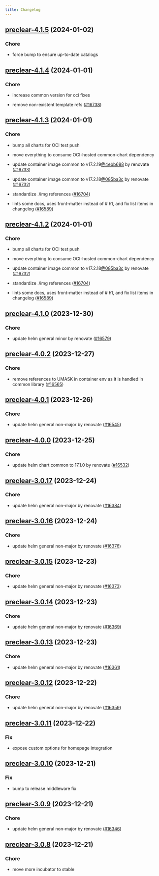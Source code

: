 ```yaml
---
title: Changelog
---
```




## [preclear-4.1.5](https://github.com/truecharts/charts/compare/preclear-4.1.4...preclear-4.1.5) (2024-01-02)

### Chore



- force bump to ensure up-to-date catalogs


## [preclear-4.1.4](https://github.com/truecharts/charts/compare/preclear-4.1.3...preclear-4.1.4) (2024-01-01)

### Chore



- increase common version for oci fixes

- remove non-existent template refs ([#16738](https://github.com/truecharts/charts/issues/16738))


## [preclear-4.1.3](https://github.com/truecharts/charts/compare/preclear-4.1.0...preclear-4.1.3) (2024-01-01)

### Chore



- bump all charts for OCI test push

- move everything to consume OCI-hosted common-chart dependency

- update container image common to v17.2.19[@4ebb688](https://github.com/4ebb688) by renovate ([#16733](https://github.com/truecharts/charts/issues/16733))

- update container image common to v17.2.18[@085ba3c](https://github.com/085ba3c) by renovate ([#16732](https://github.com/truecharts/charts/issues/16732))

- standardize ./img references ([#16704](https://github.com/truecharts/charts/issues/16704))

- lints some docs, uses front-matter instead of # h1, and fix list items in changelog ([#16589](https://github.com/truecharts/charts/issues/16589))


## [preclear-4.1.2](https://github.com/truecharts/charts/compare/preclear-4.1.0...preclear-4.1.2) (2024-01-01)

### Chore



- bump all charts for OCI test push

- move everything to consume OCI-hosted common-chart dependency

- update container image common to v17.2.18[@085ba3c](https://github.com/085ba3c) by renovate ([#16732](https://github.com/truecharts/charts/issues/16732))

- standardize ./img references ([#16704](https://github.com/truecharts/charts/issues/16704))

- lints some docs, uses front-matter instead of # h1, and fix list items in changelog ([#16589](https://github.com/truecharts/charts/issues/16589))
## [preclear-4.1.0](https://github.com/truecharts/charts/compare/preclear-4.0.2...preclear-4.1.0) (2023-12-30)

### Chore

- update helm general minor by renovate ([#16579](https://github.com/truecharts/charts/issues/16579))

## [preclear-4.0.2](https://github.com/truecharts/charts/compare/preclear-4.0.1...preclear-4.0.2) (2023-12-27)

### Chore

- remove references to UMASK in container env as it is handled in common library ([#16565](https://github.com/truecharts/charts/issues/16565))

## [preclear-4.0.1](https://github.com/truecharts/charts/compare/preclear-4.0.0...preclear-4.0.1) (2023-12-26)

### Chore

- update helm general non-major by renovate ([#16545](https://github.com/truecharts/charts/issues/16545))

## [preclear-4.0.0](https://github.com/truecharts/charts/compare/preclear-3.0.17...preclear-4.0.0) (2023-12-25)

### Chore

- update helm chart common to 17.1.0 by renovate ([#16532](https://github.com/truecharts/charts/issues/16532))

## [preclear-3.0.17](https://github.com/truecharts/charts/compare/preclear-3.0.16...preclear-3.0.17) (2023-12-24)

### Chore

- update helm general non-major by renovate ([#16384](https://github.com/truecharts/charts/issues/16384))

## [preclear-3.0.16](https://github.com/truecharts/charts/compare/preclear-3.0.15...preclear-3.0.16) (2023-12-24)

### Chore

- update helm general non-major by renovate ([#16376](https://github.com/truecharts/charts/issues/16376))

## [preclear-3.0.15](https://github.com/truecharts/charts/compare/preclear-3.0.14...preclear-3.0.15) (2023-12-23)

### Chore

- update helm general non-major by renovate ([#16373](https://github.com/truecharts/charts/issues/16373))

## [preclear-3.0.14](https://github.com/truecharts/charts/compare/preclear-3.0.13...preclear-3.0.14) (2023-12-23)

### Chore

- update helm general non-major by renovate ([#16369](https://github.com/truecharts/charts/issues/16369))

## [preclear-3.0.13](https://github.com/truecharts/charts/compare/preclear-3.0.12...preclear-3.0.13) (2023-12-23)

### Chore

- update helm general non-major by renovate ([#16361](https://github.com/truecharts/charts/issues/16361))

## [preclear-3.0.12](https://github.com/truecharts/charts/compare/preclear-3.0.11...preclear-3.0.12) (2023-12-22)

### Chore

- update helm general non-major by renovate ([#16359](https://github.com/truecharts/charts/issues/16359))

## [preclear-3.0.11](https://github.com/truecharts/charts/compare/preclear-3.0.10...preclear-3.0.11) (2023-12-22)

### Fix

- expose custom options for homepage integration

## [preclear-3.0.10](https://github.com/truecharts/charts/compare/preclear-3.0.9...preclear-3.0.10) (2023-12-21)

### Fix

- bump to release middleware fix

## [preclear-3.0.9](https://github.com/truecharts/charts/compare/preclear-3.0.8...preclear-3.0.9) (2023-12-21)

### Chore

- update helm general non-major by renovate ([#16346](https://github.com/truecharts/charts/issues/16346))

## [preclear-3.0.8](https://github.com/truecharts/charts/compare/preclear-3.0.7...preclear-3.0.8) (2023-12-21)

### Chore

- move more incubator to stable
